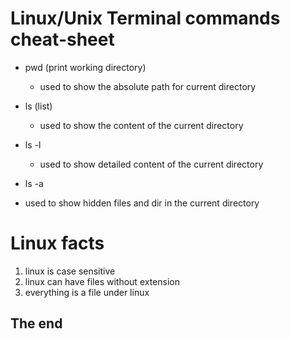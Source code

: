# Linux/Unix Terminal commands cheat-sheet
- pwd (print working directory)
   - used to show the absolute path for current directory
- ls (list)
    - used to show the content of the current directory
- ls -l 
   - used to show detailed content of the current directory

- ls -a 
 - used to show hidden files and dir in the current directory 

 # Linux facts 
 1. linux is case sensitive 
 21. linux can have files without extension
 3. everything is a file under linux
 
 ## The end 